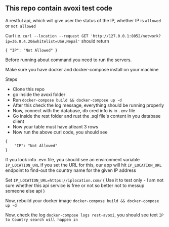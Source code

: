 ## This repo contain avoxi test code
A restful api, which will give user the status of the IP, whether IP is `allowed` or `not allowed`

Curl i.e.
`
curl --location --request GET 'http://127.0.0.1:8052/network?ip=36.0.4.20&whitelist=USA,Nepal'
`
should return

`
{
    "IP": "Not Allowed"
}
`

Before running about command you need to run the servers.

Make sure you have docker and docker-compose install on your machine

Steps

- Clone this repo
- go inside the avoxi folder
- Run `docker-compose build && docker-compose up -d`
- After this check the log message, everything should be running properly
- Now, connect with the database, db cred info is in  `.env` file
- Go inside the rest folder and rust the .sql file's content in you database client
- Now your table must have atleant 3 rows 
- Now run the above curl code, you should see  
```
{
    "IP": "Not Allowed"
}
```

If you look info .evn file, you should see an environment variable `IP_LOCATION_URL`
if you set the URL for this, our app will hit `IP_LOCATION_URL` endpoint to find-out the country name for the given IP address

Set `IP_LOCATION_URL=https://iplocation.com/` ( Use it to test only - I am not sure whether this api service is free or not so better not to messup someone else api )

Now, rebuild your docker image
`docker-compose build && docker-compose up -d`

Now, check the log `docker-compose logs rest-avoxi`, you should see text
`IP to Country search will happen in`

